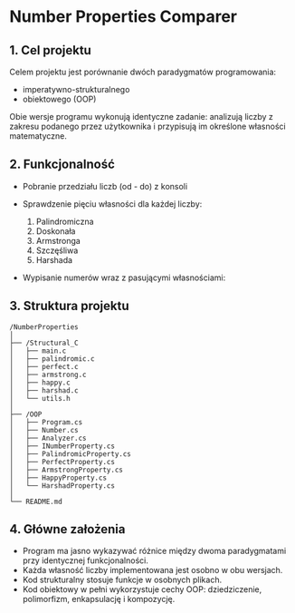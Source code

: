 # Number Properties Comparer

## 1. Cel projektu

Celem projektu jest porównanie dwóch paradygmatów programowania:

- imperatywno-strukturalnego
- obiektowego (OOP)

Obie wersje programu wykonują identyczne zadanie: analizują liczby z zakresu podanego przez użytkownika i przypisują im określone własności matematyczne.

## 2. Funkcjonalność

- Pobranie przedziału liczb (od - do) z konsoli
- Sprawdzenie pięciu własności dla każdej liczby:

  1. Palindromiczna
  2. Doskonała
  3. Armstronga
  4. Szczęśliwa
  5. Harshada

- Wypisanie numerów wraz z pasującymi własnościami:

## 3. Struktura projektu

```
/NumberProperties
│
├── /Structural_C
│   ├── main.c
│   ├── palindromic.c
│   ├── perfect.c
│   ├── armstrong.c
│   ├── happy.c
│   ├── harshad.c
│   └── utils.h
│
├── /OOP
│   ├── Program.cs
│   ├── Number.cs
│   ├── Analyzer.cs
│   ├── INumberProperty.cs
│   ├── PalindromicProperty.cs
│   ├── PerfectProperty.cs
│   ├── ArmstrongProperty.cs
│   ├── HappyProperty.cs
│   └── HarshadProperty.cs
│
└── README.md
```

## 4. Główne założenia

- Program ma jasno wykazywać różnice między dwoma paradygmatami przy identycznej funkcjonalności.
- Każda własność liczby implementowana jest osobno w obu wersjach.
- Kod strukturalny stosuje funkcje w osobnych plikach.
- Kod obiektowy w pełni wykorzystuje cechy OOP: dziedziczenie, polimorfizm, enkapsulację i kompozycję.
